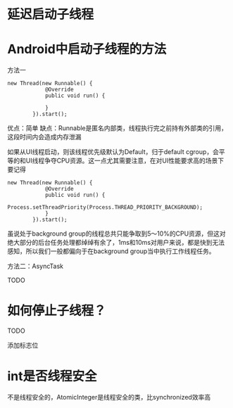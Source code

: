 # 延迟启动子线程



# Android中启动子线程的方法

方法一

```
new Thread(new Runnable() {
            @Override
            public void run() {

            }
        }).start();
```

优点：简单
缺点：Runnable是匿名内部类，线程执行完之前持有外部类的引用，这段时间内会造成内存泄漏

如果从UI线程启动，则该线程优先级默认为Default，归于default cgroup，会平等的和UI线程争夺CPU资源。这一点尤其需要注意，在对UI性能要求高的场景下要记得

```
new Thread(new Runnable() {
			@Override
			public void run() {
				Process.setThreadPriority(Process.THREAD_PRIORITY_BACKGROUND);
			}
		}).start();
```

虽说处于background group的线程总共只能争取到5～10%的CPU资源，但这对绝大部分的后台任务处理都绰绰有余了，1ms和10ms对用户来说，都是快到无法感知，所以我们一般都偏向于在background group当中执行工作线程任务。

方法二：AsyncTask

TODO

# 如何停止子线程？

TODO

添加标志位

# int是否线程安全

不是线程安全的，AtomicInteger是线程安全的类，比synchronized效率高